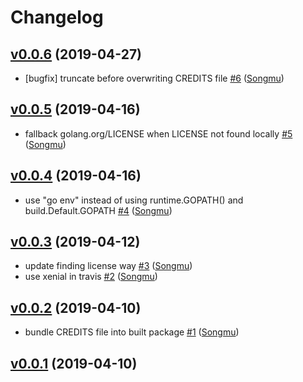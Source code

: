 # Changelog

## [v0.0.6](https://github.com/Songmu/gocredits/compare/v0.0.5...v0.0.6) (2019-04-27)

* [bugfix] truncate before overwriting CREDITS file [#6](https://github.com/Songmu/gocredits/pull/6) ([Songmu](https://github.com/Songmu))

## [v0.0.5](https://github.com/Songmu/gocredits/compare/v0.0.4...v0.0.5) (2019-04-16)

* fallback golang.org/LICENSE when LICENSE not found locally [#5](https://github.com/Songmu/gocredits/pull/5) ([Songmu](https://github.com/Songmu))

## [v0.0.4](https://github.com/Songmu/gocredits/compare/v0.0.3...v0.0.4) (2019-04-16)

* use "go env" instead of using runtime.GOPATH() and build.Default.GOPATH [#4](https://github.com/Songmu/gocredits/pull/4) ([Songmu](https://github.com/Songmu))

## [v0.0.3](https://github.com/Songmu/gocredits/compare/v0.0.2...v0.0.3) (2019-04-12)

* update finding license way [#3](https://github.com/Songmu/gocredits/pull/3) ([Songmu](https://github.com/Songmu))
* use xenial in travis [#2](https://github.com/Songmu/gocredits/pull/2) ([Songmu](https://github.com/Songmu))

## [v0.0.2](https://github.com/Songmu/gocredits/compare/v0.0.1...v0.0.2) (2019-04-10)

* bundle CREDITS file into built package [#1](https://github.com/Songmu/gocredits/pull/1) ([Songmu](https://github.com/Songmu))

## [v0.0.1](https://github.com/Songmu/gocredits/compare/c60a0691deb4...v0.0.1) (2019-04-10)

